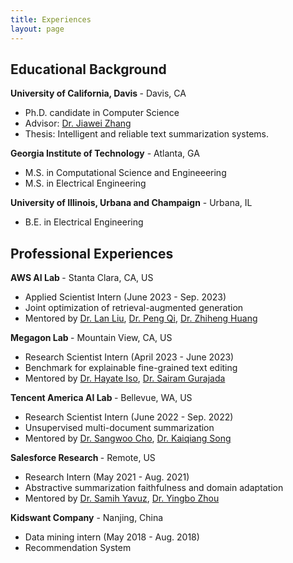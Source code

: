 ```yaml
---
title: Experiences
layout: page
---
```


## Educational Background

<b>  University of California, Davis </b> - Davis, CA
<ul>
    <li>
    Ph.D. candidate in Computer Science
    </li>
    <li>
        Advisor: <a href="http://jiaweizhang.net/">Dr. Jiawei Zhang</a>
    </li>
    <li>
        Thesis: Intelligent and reliable text summarization systems.
    </li>
</ul>

<b> Georgia Institute of Technology</b> - Atlanta, GA
<ul>
   <li>
        M.S. in Computational Science and Engineeering
    </li>
       <li>
        M.S. in Electrical Engineering
    </li>
</ul>
<b> University of Illinois, Urbana and Champaign</b> - Urbana, IL
<ul>
    <li>
        B.E. in Electrical Engineering
    </li>
</ul>

## Professional Experiences

<b> AWS AI Lab </b> - Stanta Clara, CA, US
<ul>
    <li>
        Applied Scientist Intern (June 2023 - Sep. 2023)
    </li>
    <li>
        Joint optimization of retrieval-augmented generation 
    </li>
    <li>
        Mentored by <a href="https://www.amazon.science/author/lan-liu">Dr. Lan Liu</a>, <a href="https://qipeng.me/">Dr. Peng Qi</a>, <a href="https://scholar.google.com/citations?user=uW8JaBsAAAAJ&hl=en">Dr. Zhiheng Huang</a>
    </li>
</ul>

<b> Megagon Lab </b> - Mountain View, CA, US
<ul>
    <li>
        Research Scientist Intern (April 2023 - June 2023)
    </li>
    <li>
        Benchmark for explainable fine-grained text editing
    </li>
    <li>
        Mentored by <a href="https://isomap.github.io/">Dr. Hayate Iso</a>, <a href="https://sairamgv.github.io/">Dr. Sairam Gurajada</a> 
    </li>
</ul>


<b> Tencent America AI Lab </b> - Bellevue, WA, US
<ul>
    <li>
        Research Scientist Intern (June 2022 - Sep. 2022)
    </li>
    <li>
        Unsupervised multi-document summarization
    </li>
    <li>
        Mentored by <a href="https://sangwoo3.github.io/">Dr. Sangwoo Cho</a>, <a href="https://scholar.google.com/citations?user=PHoJwakAAAAJ&hl=en">Dr. Kaiqiang Song</a>
    </li>
</ul>


<b> Salesforce Research </b> - Remote, US
<ul>
<li>
    Research Intern (May 2021 - Aug. 2021)
</li>
<li>
    Abstractive summarization faithfulness and domain adaptation
</li>
<li>
Mentored by <a href="https://scholar.google.co.uk/citations?user=krh3p8AAAAAJ&hl=en">Dr. Samih Yavuz</a>, <a href="https://scholar.google.com/citations?user=H_6RQ7oAAAAJ&hl=en">Dr. Yingbo Zhou</a>
</li>
</ul>

<b> Kidswant Company</b> - Nanjing, China
<ul>
<li>
    Data mining intern (May 2018 - Aug. 2018)
</li>
<li>
    Recommendation System
</li>
</ul>










